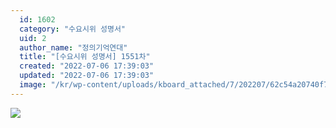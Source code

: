 ```yaml
---
  id: 1602
  category: "수요시위 성명서"
  uid: 2
  author_name: "정의기억연대"
  title: "[수요시위 성명서] 1551차"
  created: "2022-07-06 17:39:03"
  updated: "2022-07-06 17:39:03"
  image: "/kr/wp-content/uploads/kboard_attached/7/202207/62c54a20740f71641972.jpg"
---
```

![](/kr/wp-content/uploads/kboard_attached/7/202207/62c54a20740f71641972.jpg)